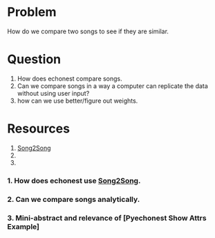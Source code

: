 # Problem
How do we compare two songs to see if they are similar.

# Question
1. How does echonest compare songs.
2. Can we compare songs in a way a computer can replicate the data without using user input?
3. how can we use better/figure out weights.

# Resources
1. [Song2Song]
2. 
3. 

### 1. How does echonest use [Song2Song].

### 2. Can we compare songs analytically.

### 3. Mini-abstract and relevance of [Pyechonest Show Attrs Example]

[Song2Song]: https://echonest-corp.s3.amazonaws.com/docs/whitepapers/Song2Song-1_0.pdf
